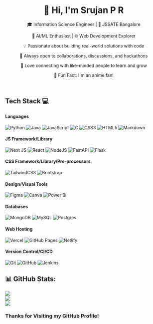 <h1 align="center"> 👋 Hi, I'm Srujan P R</br> </h1>
<p align="center">🎓 Information Science Engineer | 📍 JSSATE Bangalore</p>
<p align="center">🤖 AI/ML Enthusiast | 🌐 Web Development Explorer</p>
<p align="center">💡 Passionate about building real-world solutions with code</p>
<p align="center">🤝 Always open to collaborations, discussions, and hackathons</p>
<p align="center">👯 Love connecting with like-minded people to learn and grow</p>
<p align="center">🎉 Fun Fact: I'm an anime fan!</p>
<p align="center">

 <a href="https://srujanpr-portfolio.vercel.app" target="_blank"><img alt="" src="https://img.shields.io/badge/Portfolio-000?logo=vercel&logoColor=yellow&style=for-the-badge" style="vertical-align:center" /></a>
<a href="https://linkedin.com/in/srujanpr" target="_blank"><img alt="" src="https://img.shields.io/badge/LinkedIn-000?logo=linkedin&logoColor=0A66C2&style=for-the-badge" style="vertical-align:center" /></a>
<a href="https://instagram.com/sruja2401" target="_blank"><img alt="" src="https://img.shields.io/badge/Instagram-000?style=for-the-badge&logo=Instagram&logoColor=E4405F" style="vertical-align:center" /></a></p>


## Tech Stack 💻
#### Languages
![Python](https://img.shields.io/badge/python-3670A0?style=for-the-badge&logo=python&logoColor=ffdd54)
![Java](https://img.shields.io/badge/-Java-000?style=for-the-badge&logo=java)
![JavaScript](https://img.shields.io/badge/-JavaScript-000?style=for-the-badge&logo=javascript)
![C](https://img.shields.io/badge/c-%2300599C.svg?style=for-the-badge&logo=c&logoColor=white)
![CSS3](https://img.shields.io/badge/-CSS3-000?style=for-the-badge&logo=css3)
![HTML5](https://img.shields.io/badge/-HTML5-000?style=for-the-badge&logo=html5)
![Markdown](https://img.shields.io/badge/-Markdown-000?style=for-the-badge&logo=markdown)

#### JS Framework/Library
![Next JS](https://img.shields.io/badge/-NextJS-000?style=for-the-badge&logo=next.js)
![React](https://img.shields.io/badge/-ReactJS-000?style=for-the-badge&logo=react)
![NodeJS](https://img.shields.io/badge/node.js-6DA55F?style=for-the-badge&logo=node.js&logoColor=white)
![FastAPI](https://img.shields.io/badge/FastAPI-005571?style=for-the-badge&logo=fastapi) 
![Flask](https://img.shields.io/badge/flask-%23000.svg?style=for-the-badge&logo=flask&logoColor=white) 

#### CSS Framework/Library/Pre-processors
![TailwindCSS](https://img.shields.io/badge/-TailwindCSS-000?style=for-the-badge&logo=tailwind-css)
![Bootstrap](https://img.shields.io/badge/-Bootstrap-000?style=for-the-badge&logo=bootstrap)

#### Design/Visual Tools
![Figma](https://img.shields.io/badge/-Figma-000?style=for-the-badge&logo=figma)
![Canva](https://img.shields.io/badge/-Canva-000?style=for-the-badge&logo=canva)
![Power Bi](https://img.shields.io/badge/power_bi-F2C811?style=for-the-badge&logo=powerbi&logoColor=black)

#### Databases
![MongoDB](https://img.shields.io/badge/-MongoDB-000?style=for-the-badge&logo=mongodb)
![MySQL](https://img.shields.io/badge/mysql-4479A1.svg?style=for-the-badge&logo=mysql&logoColor=white) 
![Postgres](https://img.shields.io/badge/postgres-%23316192.svg?style=for-the-badge&logo=postgresql&logoColor=white)

#### Web Hosting
![Vercel](https://img.shields.io/badge/-Vercel-000?style=for-the-badge&logo=vercel)
![GitHub Pages](https://img.shields.io/badge/-GitHub%20Pages-000?style=for-the-badge&logo=github)
![Netlify](https://img.shields.io/badge/-Netlify-000?style=for-the-badge&logo=netlify)

#### Version Control/CI/CD
![Git](https://img.shields.io/badge/-Git-000?style=for-the-badge&logo=git)
![GitHub](https://img.shields.io/badge/-GitHub-000?style=for-the-badge&logo=github)
![Jenkins](https://img.shields.io/badge/-jenkins-000?style=for-the-badge&logo=jenkins)


##   📊 GitHub Stats:
![](https://github-readme-stats.vercel.app/api?username=SrujanPR&theme=dark&hide_border=false&include_all_commits=true&count_private=false)<br/>
![](https://nirzak-streak-stats.vercel.app/?user=SrujanPR&theme=dark&hide_border=false)<br/>
![](https://github-readme-stats.vercel.app/api/top-langs/?username=SrujanPR&theme=dark&hide_border=false&include_all_commits=true&count_private=false&layout=compact)


### Thanks for Visiting my GitHub Profile!
